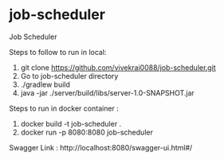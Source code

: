 # job-scheduler
Job Scheduler

Steps to follow to run in local:
1. git clone https://github.com/vivekrai0088/job-scheduler.git
2. Go to job-scheduler directory
3. ./gradlew build
4. java -jar ./server/build/libs/server-1.0-SNAPSHOT.jar

Steps to run in docker container :
1. docker build -t job-scheduler .
2. docker run -p 8080:8080 job-scheduler

Swagger Link : http://localhost:8080/swagger-ui.html#/
